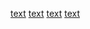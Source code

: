 [text](../../../../../mevfanid/license) [text](../../../../../mevfanid/license.apple) [text](../../../../../mevfanid/license.google) [text](../../../../../mevfanid/license.mit)
